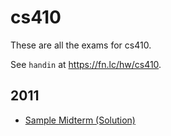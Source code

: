 # cs410

These are all the exams for cs410.

See `handin` at https://fn.lc/hw/cs410.



## 2011


* [Sample Midterm (Solution)](/static/exams/cs410/2011/midtermStudyAnswers.pdf)


